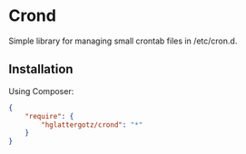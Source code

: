 # Crond

Simple library for managing small crontab files in /etc/cron.d.

## Installation

Using Composer:

```json
{
    "require": {
        "hglattergotz/crond": "*"
    }
}
```
